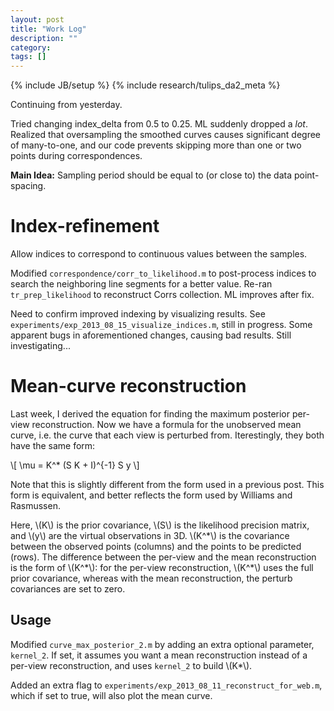 ```yaml
---
layout: post
title: "Work Log"
description: ""
category: 
tags: []
---
```

{% include JB/setup %}
{% include research/tulips_da2_meta %}

Continuing from yesterday.

Tried changing index_delta from 0.5 to 0.25.  ML suddenly dropped a *lot*.  Realized that oversampling the smoothed curves causes significant degree of many-to-one, and our code prevents skipping more than one or two points during correspondences.  

**Main Idea:** Sampling period should be equal to (or close to) the data point-spacing.

Index-refinement
===================

Allow indices to correspond to continuous values between the samples.

Modified `correspondence/corr_to_likelihood.m` to post-process indices to search the neighboring line segments for a better value. Re-ran `tr_prep_likelihood` to reconstruct Corrs collection.  ML improves after fix.  

Need to confirm improved indexing by visualizing results.  See `experiments/exp_2013_08_15_visualize_indices.m`, still in progress.  Some apparent bugs in aforementioned changes, causing bad results.  Still investigating...

Mean-curve reconstruction
===========================

Last week, I derived the equation for finding the maximum posterior per-view reconstruction.  Now we have a formula for the unobserved mean curve, i.e. the curve that each view is perturbed from.  Iterestingly, they both have the same form:
    
<div>
\[
    \mu = K^* (S K + I)^{-1} S y
\]
</div>

Note that this is slightly different from the form used in a previous post.  This form is equivalent, and better reflects the form used by Williams and Rasmussen.

<div>Here, \(K\) is the prior covariance, \(S\) is the likelihood precision matrix, and \(y\) are the virtual observations in 3D.  \(K^*\) is the covariance between the observed points (columns) and the points to be predicted (rows). The difference between the per-view and the mean reconstruction is the form of \(K^*\):  for the per-view reconstruction, \(K^*\) uses the full prior covariance, whereas with the mean reconstruction, the perturb covariances are set to zero.</div>

Usage
------

Modified `curve_max_posterior_2.m` by adding an extra optional parameter, `kernel_2`.  If set, it assumes you want a mean reconstruction instead of a per-view reconstruction, and uses `kernel_2` to build \\(K*\\).

Added an extra flag to `experiments/exp_2013_08_11_reconstruct_for_web.m`, which if set to true, will also plot the mean curve.
